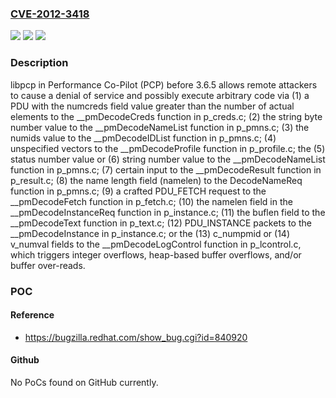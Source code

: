 ### [CVE-2012-3418](https://cve.mitre.org/cgi-bin/cvename.cgi?name=CVE-2012-3418)
![](https://img.shields.io/static/v1?label=Product&message=n%2Fa&color=blue)
![](https://img.shields.io/static/v1?label=Version&message=n%2Fa&color=blue)
![](https://img.shields.io/static/v1?label=Vulnerability&message=n%2Fa&color=brighgreen)

### Description

libpcp in Performance Co-Pilot (PCP) before 3.6.5 allows remote attackers to cause a denial of service and possibly execute arbitrary code via (1) a PDU with the numcreds field value greater than the number of actual elements to the __pmDecodeCreds function in p_creds.c; (2) the string byte number value to the __pmDecodeNameList function in p_pmns.c; (3) the numids value to the __pmDecodeIDList function in p_pmns.c; (4) unspecified vectors to the __pmDecodeProfile function in p_profile.c; the (5) status number value or (6) string number value to the __pmDecodeNameList function in p_pmns.c; (7) certain input to the __pmDecodeResult function in p_result.c; (8) the name length field (namelen) to the DecodeNameReq function in p_pmns.c; (9) a crafted PDU_FETCH request to the __pmDecodeFetch function in p_fetch.c; (10) the namelen field in the __pmDecodeInstanceReq function in p_instance.c; (11) the buflen field to the __pmDecodeText function in p_text.c; (12) PDU_INSTANCE packets to the __pmDecodeInstance in p_instance.c; or the (13) c_numpmid or (14) v_numval fields to the __pmDecodeLogControl function in p_lcontrol.c, which triggers integer overflows, heap-based buffer overflows, and/or buffer over-reads.

### POC

#### Reference
- https://bugzilla.redhat.com/show_bug.cgi?id=840920

#### Github
No PoCs found on GitHub currently.

